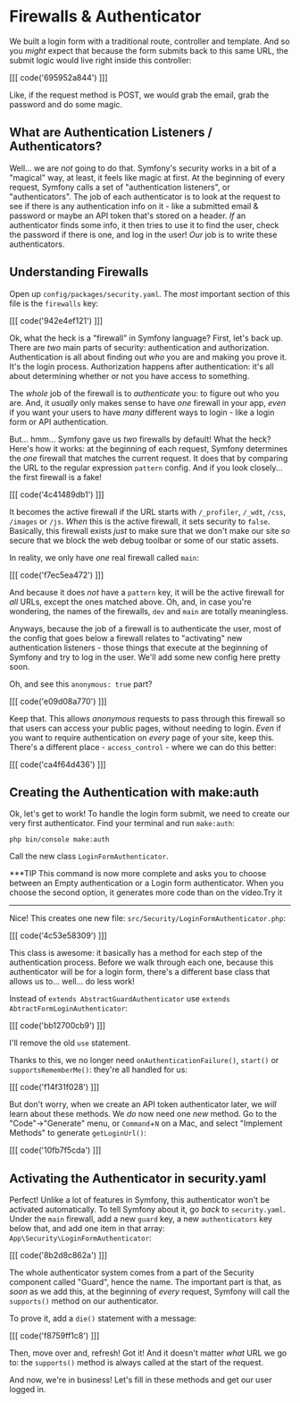 # Firewalls & Authenticator

We built a login form with a traditional route, controller and template. And so
you *might* expect that because the form submits back to this same URL, the submit
logic would live right inside this controller:

[[[ code('695952a844') ]]]

Like, if the request method is POST, we would grab the email, grab the password and
do some magic.

## What are Authentication Listeners / Authenticators?

Well... we are *not* going to do that. Symfony's security works in a bit of a
"magical" way, at least, it feels like magic at first. At the beginning of every
request, Symfony calls a set of "authentication listeners", or "authenticators".
The job of each authenticator is to look at the request to see if there is any authentication
info on it - like a submitted email & password or maybe an API token that's stored
on a header. *If* an authenticator finds some info, it then tries to use it to find
the user, check the password if there is one, and log in the user! *Our* job is to
write these authenticators.

## Understanding Firewalls

Open up `config/packages/security.yaml`. The *most* important section of this
file is the `firewalls` key:

[[[ code('942e4ef121') ]]]

Ok, what the heck is a "firewall" in Symfony language? First, let's back up.
There are *two* main parts of security: authentication and authorization.
Authentication is all about finding out *who* you are and making you prove it.
It's the login process. Authorization happens after authentication:
it's all about determining whether or not you have access to something.

The *whole* job of the firewall is to *authenticate* you: to figure out who you are.
And, it *usually* only makes sense to have *one* firewall in your app, *even* if
you want your users to have *many* different ways to login - like a login form
or API authentication.

But... hmm... Symfony gave us *two* firewalls by default! What the heck? Here's
how it works: at the beginning of each request, Symfony determines the *one* firewall
that matches the current request. It does that by comparing the URL to the regular
expression `pattern` config. And if you look closely... the first firewall is a fake!

[[[ code('4c41489db1') ]]]

It becomes the active firewall if the URL starts with `/_profiler`, `/_wdt`, `/css`,
`/images` or `/js`. *When* this is the active firewall, it sets security to `false`.
Basically, this firewall exists *just* to make sure that we don't make our site
*so* secure that we block the web debug toolbar or some of our static assets.

In reality, we only have *one* real firewall called `main`:

[[[ code('f7ec5ea472') ]]]

And because it does *not* have a `pattern` key, it will be the active firewall
for *all* URLs, except the ones matched above. Oh, and, in case you're wondering,
the names of the firewalls, `dev` and `main` are totally meaningless.

Anyways, because the job of a firewall is to authenticate the user, most of the config
that goes below a firewall relates to "activating" new authentication listeners -
those things that execute at the beginning of Symfony and try to log in the user.
We'll add some new config here pretty soon.

Oh, and see this `anonymous: true` part?

[[[ code('e09d08a770') ]]]

Keep that. This allows *anonymous* requests to pass through this firewall so that
users can access your public pages, without needing to login. *Even* if you want
to require authentication on *every* page of your site, keep this. There's a different
place - `access_control` - where we can do this better:

[[[ code('ca4f64d436') ]]]

## Creating the Authentication with make:auth

Ok, let's get to work! To handle the login form submit, we need to create our very
first authenticator. Find your terminal and run `make:auth`:

```terminal-silent
php bin/console make:auth
```

Call the new class `LoginFormAuthenticator`.

***TIP
This command is now more complete and asks you to choose between an Empty authentication or a Login form authenticator.
When you choose the second option, it generates more code than on the video.Try it
***

Nice! This creates one new file: `src/Security/LoginFormAuthenticator.php`:

[[[ code('4c53e58309') ]]]

This class is awesome: it basically has a method for each step of the authentication
process. Before we walk through each one, because this authenticator will be for
a login form, there's a different base class that allows us to... well... do less
work!

Instead of `extends AbstractGuardAuthenticator` use `extends AbtractFormLoginAuthenticator`:

[[[ code('bb12700cb9') ]]]

I'll remove the old `use` statement.

Thanks to this, we no longer need `onAuthenticationFailure()`, `start()` or
`supportsRememberMe()`: they're all handled for us:

[[[ code('f14f31f028') ]]]

But don't worry, when we create an API token authenticator later, we *will* learn
about these methods. We *do* now need one *new* method. Go to the "Code"->"Generate"
menu, or `Command`+`N` on a Mac, and select "Implement Methods" to generate `getLoginUrl()`:

[[[ code('10fb7f5cda') ]]]

## Activating the Authenticator in security.yaml

Perfect! Unlike a lot of features in Symfony, this authenticator won't be activated
automatically. To tell Symfony about it, go *back* to `security.yaml`. Under the
`main` firewall, add a new `guard` key, a new `authenticators` key below that,
and add one item in that array: `App\Security\LoginFormAuthenticator`:

[[[ code('8b2d8c862a') ]]]

The whole authenticator system comes from a part of the Security component called
"Guard", hence the name. The important part is that, as *soon* as we add this,
at the beginning of *every* request, Symfony will call the `supports()` method on
our authenticator.

To prove it, add a `die()` statement with a message:

[[[ code('f8759ff1c8') ]]]

Then, move over and, refresh! Got it! And it doesn't matter *what* URL we go to:
the `supports()` method is always called at the start of the request.

And now, we're in business! Let's fill in these methods and get our user logged in.
